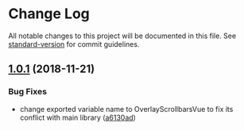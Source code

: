 # Change Log

All notable changes to this project will be documented in this file. See [standard-version](https://github.com/conventional-changelog/standard-version) for commit guidelines.

<a name="1.0.1"></a>
## [1.0.1](https://github.com/parsisolution/os-vue/compare/v1.0.0...v1.0.1) (2018-11-21)


### Bug Fixes

* change exported variable name to OverlayScrollbarsVue to fix its conflict with main library ([a6130ad](https://github.com/parsisolution/os-vue/commit/a6130ad))
